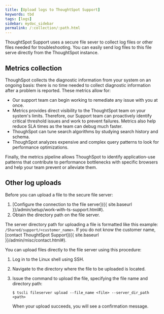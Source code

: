 ```yaml
---
title: [Upload logs to ThoughtSpot Support]
keywords: tbd
tags: [logs]
sidebar: mydoc_sidebar
permalink: /:collection/:path.html
---
```

ThoughtSpot Support uses a secure file sever to collect log files or other files
needed for troubleshooting. You can easily send log files to this file serve
directly from the ThoughtSpot instance.

## Metrics collection

ThoughSpot collects the diagnostic information from your system on an ongoing basis: there is no time needed to collect diagnostic information after a problem is reported. These metrics allow for:

* Our support team can begin working to remediate any issue with you at once.
* Metrics provides direct visibility to the ThoughtSpot team on your system's limits. Therefore, our Support team can proactively identify critical threshold issues and work to prevent failures. Metrics also help reduce SLA times as the team can debug much faster.
* ThoughSpot can tune search algorithms by studying search history and schema.
* ThoughSpot analyzes expensive and complex query patterns to look for performance optimizations.

Finally, the metrics pipeline allows ThoughSpot to identify application-use
patterns that contribute to performance bottlenecks with specific browsers and
help your team prevent or alleviate them.

## Other log uploads

Before you can upload a file to the secure file server:

1.  [Configure the connection to the file server]({{ site.baseurl }}/admin/setup/work-with-ts-support.html#).
2.  Obtain the directory path on the file server.

The server directory path for uploading a file is formatted like this example:
`/Shared/support/<customer_name>`. If you do not know the customer name,
[contact ThoughtSpot Support]({{ site.baseurl }}/admin/misc/contact.html#).

You can upload files directly to the file server using this procedure:

1. Log in to the Linux shell using SSH.
2. Navigate to the directory where the file to be uploaded is located.
3. Issue the command to upload the file, specifying the file name and directory path:

    ```
    $ tscli fileserver upload --file_name <file> --server_dir_path <path>
    ```

    When your upload succeeds, you will see a confirmation message.
